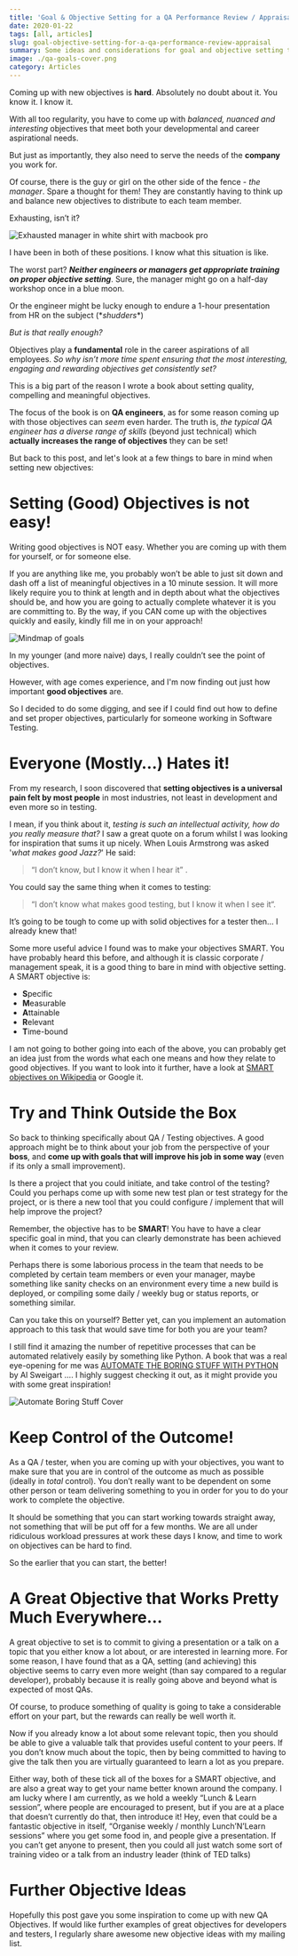 ```yaml
---
title: 'Goal & Objective Setting for a QA Performance Review / Appraisal'
date: 2020-01-22
tags: [all, articles]
slug: goal-objective-setting-for-a-qa-performance-review-appraisal
summary: Some ideas and considerations for goal and objective setting tailored for a Quality Assurance Engineer
image: ./qa-goals-cover.png
category: Articles
---
```


Coming up with new objectives is **hard**. Absolutely no doubt about it. You know it. I know it.

With all too regularity, you have to come up with _balanced, nuanced and interesting_ objectives that meet both your developmental and career aspirational needs.

But just as importantly, they also need to serve the needs of the **company** you work for.

Of course, there is the guy or girl on the other side of the fence - _the manager_. Spare a thought for them! They are constantly having to think up and balance new objectives to distribute to each team member.

Exhausting, isn’t it?

![Exhausted manager in white shirt with macbook pro](./exhausted-man.jpg)

I have been in both of these positions. I know what this situation is like.

The worst part? **_Neither engineers or managers get appropriate training on proper objective setting_**. Sure, the manager might go on a half-day workshop once in a blue moon.

Or the engineer might be lucky enough to endure a 1-hour presentation from HR on the subject (\*_shudders_\*)

_But is that really enough?_

Objectives play a **fundamental** role in the career aspirations of all employees. _So why isn’t more time spent ensuring that the most interesting, engaging and rewarding objectives get consistently set?_

This is a big part of the reason I wrote a book about setting quality, compelling and meaningful objectives.

The focus of the book is on **QA engineers**, as for some reason coming up with those objectives can _seem_ even harder. The truth is, _the typical QA engineer has a diverse range of skills_ (beyond just technical) which **actually increases the range of objectives** they can be set!

But back to this post, and let's look at a few things to bare in mind when setting new objectives:

# Setting (Good) Objectives is not easy!

Writing good objectives is NOT easy. Whether you are coming up with them for yourself, or for someone else.

If you are anything like me, you probably won’t be able to just sit down and dash off a list of meaningful objectives in a 10 minute session. It will more likely require you to think at length and in depth about what the objectives should be, and how you are going to actually complete whatever it is you are committing to. By the way, if you CAN come up with the objectives quickly and easily, kindly fill me in on your approach!

![Mindmap of goals](./mindmap.jpg)

In my younger (and more naive) days, I really couldn’t see the point of objectives.

However, with age comes experience, and I'm now finding out just how important **good objectives** are.

So I decided to do some digging, and see if I could find out how to define and set proper objectives, particularly for someone working in Software Testing.

# Everyone (Mostly…) Hates it!

From my research, I soon discovered that **setting objectives is a universal pain felt by most people** in most industries, not least in development and even more so in testing.

I mean, if you think about it, _testing is such an intellectual activity, how do you really measure that?_ I saw a great quote on a forum whilst I was looking for inspiration that sums it up nicely. When Louis Armstrong was asked '_what makes good Jazz?_' He said:

> “I don’t know, but I know it when I hear it” .

You could say the same thing when it comes to testing:

> “I don’t know what makes good testing, but I know it when I see it“.

It’s going to be tough to come up with solid objectives for a tester then... I already knew that!

Some more useful advice I found was to make your objectives SMART. You have probably heard this before, and although it is classic corporate / management speak, it is a good thing to bare in mind with objective setting. A SMART objective is:

- **S**pecific
- **M**easurable
- **A**ttainable
- **R**elevant
- **T**ime-bound

I am not going to bother going into each of the above, you can probably get an idea just from the words what each one means and how they relate to good objectives. If you want to look into it further, have a look at [SMART objectives on Wikipedia](https://en.wikipedia.org/wiki/SMART_criteria) or Google it.

# Try and Think Outside the Box

So back to thinking specifically about QA / Testing objectives. A good approach might be to think about your job from the perspective of your **boss**, and **come up with goals that will improve his job in some way** (even if its only a small improvement).

Is there a project that you could initiate, and take control of the testing? Could you perhaps come up with some new test plan or test strategy for the project, or is there a new tool that you could configure / implement that will help improve the project?

Remember, the objective has to be **SMART**! You have to have a clear specific goal in mind, that you can clearly demonstrate has been achieved when it comes to your review.

Perhaps there is some laborious process in the team that needs to be completed by certain team members or even your manager, maybe something like sanity checks on an environment every time a new build is deployed, or compiling some daily / weekly bug or status reports, or something similar.

Can you take this on yourself? Better yet, can you implement an automation approach to this task that would save time for both you are your team?

I still find it amazing the number of repetitive processes that can be automated relatively easily by something like Python. A book that was a real eye-opening for me was [AUTOMATE THE BORING STUFF WITH PYTHON](https://automatetheboringstuff.com/) by Al Sweigart …. I highly suggest checking it out, as it might provide you with some great inspiration!

![Automate Boring Stuff Cover](./Automate_Cover.jpg)

# Keep Control of the Outcome!

As a QA / tester, when you are coming up with your objectives, you want to make sure that you are in control of the outcome as much as possible (ideally in _total_ control). You don’t really want to be dependent on some other person or team delivering something to you in order for you to do your work to complete the objective.

It should be something that you can start working towards straight away, not something that will be put off for a few months. We are all under ridiculous workload pressures at work these days I know, and time to work on objectives can be hard to find.

So the earlier that you can start, the better!

# A Great Objective that Works Pretty Much Everywhere…

A great objective to set is to commit to giving a presentation or a talk on a topic that you either know a lot about, or are interested in learning more. For some reason, I have found that as a QA, setting (and achieving) this objective seems to carry even more weight (than say compared to a regular developer), probably because it is really going above and beyond what is expected of most QAs.

Of course, to produce something of quality is going to take a considerable effort on your part, but the rewards can really be well worth it.

Now if you already know a lot about some relevant topic, then you should be able to give a valuable talk that provides useful content to your peers. If you don’t know much about the topic, then by being committed to having to give the talk then you are virtually guaranteed to learn a lot as you prepare.

Either way, both of these tick all of the boxes for a SMART objective, and are also a great way to get your name better known around the company. I am lucky where I am currently, as we hold a weekly “Lunch & Learn session”, where people are encouraged to present, but if you are at a place that doesn’t currently do that, then introduce it! Hey, even that could be a fantastic objective in itself, “Organise weekly / monthly Lunch’N’Learn sessions” where you get some food in, and people give a presentation. If you can’t get anyone to present, then you could all just watch some sort of training video or a talk from an industry leader (think of TED talks)

# Further Objective Ideas

Hopefully this post gave you some inspiration to come up with new QA Objectives. If would like further examples of great objectives for developers and testers, I regularly share awesome new objective ideas with my mailing list.
